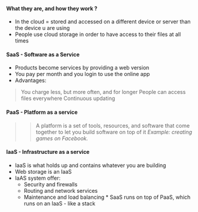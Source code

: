 #### What they are, and how they work ?

* In the cloud = stored and accessed on a different device or server than the device u are using
* People use cloud storage in order to have access to their files at all times
  
#### SaaS - Software as a Service
* Products become services by providing a web version 
* You pay per month and you login to use the online app 
* Advantages: 
 > You charge less, but more often, and for longer
 > People can access files everywhere 
 > Continuous updating 

#### PaaS - Platform as a service
>> A platform is a set of tools, resources, and software that come together to let you build software on top of it
_Example: creating games on Facebook._

#### IaaS - Infrastructure as a service 
* IaaS is what holds up and contains whatever you are building
* Web storage is an IaaS
* IaAS system offer:
   * Security and firewalls 
   * Routing and network services
   * Maintenance and load balancing 
          * SaaS runs on top of PaaS, which runs on an IaaS - like a stack 